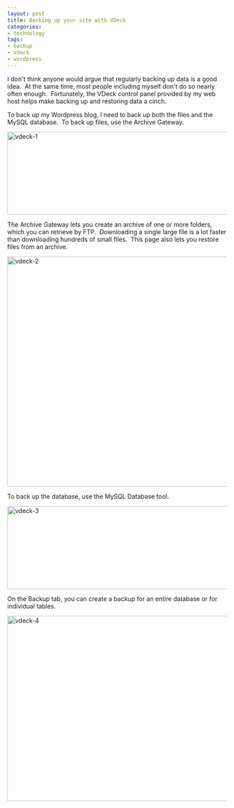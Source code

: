 ```yaml
---
layout: post
title: Backing up your site with VDeck
categories:
- technology
tags:
- backup
- vdeck
- wordpress
---
```

I don't think anyone would argue that regularly backing up data is a good idea.  At the same time, most people including myself don't do so nearly often enough.  Fortunately, the VDeck control panel provided by my web host helps make backing up and restoring data a cinch.

To back up my Wordpress blog, I need to back up both the files and the MySQL database.  To back up files, use the Archive Gateway.

<img title="vdeck-1" src="http://www.yentran.org/blog/wp-content/uploads/2012/05/vdeck-1.png" width="695" height="190" />

The Archive Gateway lets you create an archive of one or more folders, which you can retrieve by FTP.  Downloading a single large file is a lot faster than downloading hundreds of small files.  This page also lets you restore files from an archive.

<img title="vdeck-2" src="http://www.yentran.org/blog/wp-content/uploads/2012/05/vdeck-2.png" width="643" height="528" />

To back up the database, use the MySQL Database tool.

<img title="vdeck-3" src="http://www.yentran.org/blog/wp-content/uploads/2012/05/vdeck-3.png" width="695" height="190" />

On the Backup tab, you can create a backup for an entire database or for individual tables.

<img title="vdeck-4" src="http://www.yentran.org/blog/wp-content/uploads/2012/05/vdeck-4.png" width="756" height="425" />
